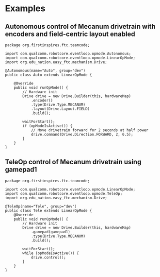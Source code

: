 # Examples

## Autonomous control of Mecanum drivetrain with encoders and field-centric layout enabled

    package org.firstinspires.ftc.teamcode;

    import com.qualcomm.robotcore.eventloop.opmode.Autonomous;
    import com.qualcomm.robotcore.eventloop.opmode.LinearOpMode;
    import org.edu_nation.easy_ftc.mechanism.Drive;
    
    @Autonomous(name="Auto", group="dev")
    public class Auto extends LinearOpMode {
    
        @Override
        public void runOpMode() {
            // Hardware init
            Drive drive = new Drive.Builder(this, hardwareMap)
                .encoder()
                .type(Drive.Type.MECANUM)
                .layout(Drive.Layout.FIELD)
                .build();
            
            waitForStart();
            if (opModeIsActive()) {
                // Move drivetrain forward for 2 seconds at half power
                drive.command(Drive.Direction.FORWARD, 2, 0.5);
            }
        }
    }

## TeleOp control of Mecanum drivetrain using gamepad1

    package org.firstinspires.ftc.teamcode;

    import com.qualcomm.robotcore.eventloop.opmode.LinearOpMode;
    import com.qualcomm.robotcore.eventloop.opmode.TeleOp;
    import org.edu_nation.easy_ftc.mechanism.Drive;

    @TeleOp(name="Tele", group="dev")
    public class Tele extends LinearOpMode {
        @Override
        public void runOpMode() {
            // Hardware init
            Drive drive = new Drive.Builder(this, hardwareMap)
                .gamepad(gamepad1)
                .type(Drive.Type.MECANUM)
                .build();
            
            waitForStart();
            while (opModeIsActive()) {
                drive.control();
            }
        }
    }